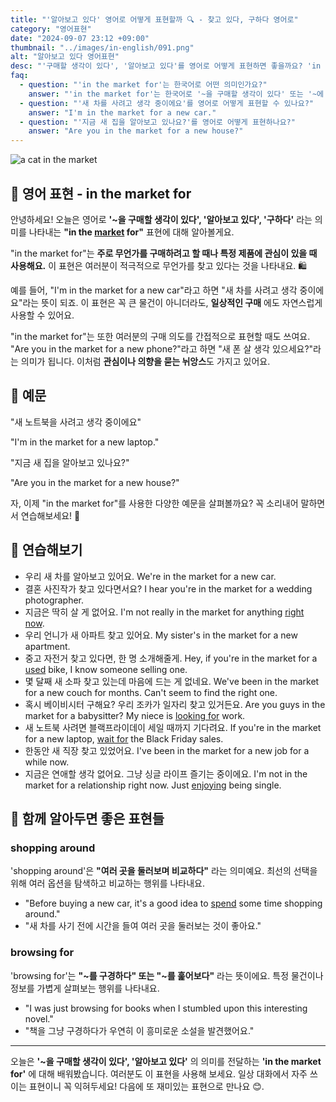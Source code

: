 ```yaml
---
title: "'알아보고 있다' 영어로 어떻게 표현할까 🔍 - 찾고 있다, 구하다 영어로"
category: "영어표현"
date: "2024-09-07 23:12 +09:00"
thumbnail: "../images/in-english/091.png"
alt: "알아보고 있다 영어표현"
desc: "'구매할 생각이 있다', '알아보고 있다'를 영어로 어떻게 표현하면 좋을까요? 'in the market for'라는 표현을 배워봅시다. '새 차를 사려고 생각 중이에요', '새 폰 살 생각 있으세요?' 등을 영어로 표현하는 법을 알아봅시다. 다양한 예문을 통해서 연습하고 본인의 표현으로 만들어 보세요."
faq:
  - question: "'in the market for'는 한국어로 어떤 의미인가요?"
    answer: "'in the market for'는 한국어로 '~을 구매할 생각이 있다' 또는 '~에 관심이 있다'라는 의미입니다."
  - question: "'새 차를 사려고 생각 중이에요'를 영어로 어떻게 표현할 수 있나요?"
    answer: "I'm in the market for a new car."
  - question: "'지금 새 집을 알아보고 있나요?'를 영어로 어떻게 표현하나요?"
    answer: "Are you in the market for a new house?"
---
```


![a cat in the market](../images/in-english/091-1.avif)

## 🌟 영어 표현 - in the market for

안녕하세요! 오늘은 영어로 **'~을 구매할 생각이 있다', '알아보고 있다', '구하다'** 라는 의미를 나타내는 **"in the [market](/blog/in-english/641.market/) for"** 표현에 대해 알아볼게요.

"in the market for"는 **주로 무언가를 구매하려고 할 때나 특정 제품에 관심이 있을 때 사용해요.** 이 표현은 여러분이 적극적으로 무언가를 찾고 있다는 것을 나타내요. 🛍️

예를 들어, "I'm in the market for a new car"라고 하면 "새 차를 사려고 생각 중이에요"라는 뜻이 되죠. 이 표현은 꼭 큰 물건이 아니더라도, **일상적인 구매** 에도 자연스럽게 사용할 수 있어요.

"in the market for"는 또한 여러분의 구매 의도를 간접적으로 표현할 때도 쓰여요. "Are you in the market for a new phone?"라고 하면 "새 폰 살 생각 있으세요?"라는 의미가 됩니다. 이처럼 **관심이나 의향을 묻는 뉘앙스**도 가지고 있어요.

## 📖 예문

"새 노트북을 사려고 생각 중이에요"

"I'm in the market for a new laptop."

"지금 새 집을 알아보고 있나요?"

"Are you in the market for a new house?"

자, 이제 "in the market for"를 사용한 다양한 예문을 살펴볼까요? 꼭 소리내어 말하면서 연습해보세요! 🚀

## 💬 연습해보기

<ul data-interactive-list>
  <li data-interactive-item>
    <span data-toggler>우리 새 차를 알아보고 있어요.</span>
    <span data-answer>We're in the market for a new car.</span>
  </li>
  <li data-interactive-item>
    <span data-toggler>결혼 사진작가 찾고 있다면서요?</span>
    <span data-answer>I hear you're in the market for a wedding photographer.</span>
  </li>
  <li data-interactive-item>
    <span data-toggler>지금은 딱히 살 게 없어요.</span>
    <span data-answer>I'm not really in the market for anything <a href="/blog/in-english/525.right-now/">right now</a>.</span>
  </li>
  <li data-interactive-item>
    <span data-toggler>우리 언니가 새 아파트 찾고 있어요.</span>
    <span data-answer>My sister's in the market for a new apartment.</span>
  </li>
  <li data-interactive-item>
    <span data-toggler>중고 자전거 찾고 있다면, 한 명 소개해줄게.</span>
    <span data-answer>Hey, if you're in the market for a <a href="/blog/in-english/171.used/">used</a> bike, I know someone selling one.</span>
  </li>
  <li data-interactive-item>
    <span data-toggler>몇 달째 새 소파 찾고 있는데 마음에 드는 게 없네요.</span>
    <span data-answer>We've been in the market for a new couch for months. Can't seem to find the right one.</span>
  </li>
  <li data-interactive-item>
    <span data-toggler>혹시 베이비시터 구해요? 우리 조카가 일자리 찾고 있거든요.</span>
    <span data-answer>Are you guys in the market for a babysitter? My niece is <a href="/blog/in-english/173.look-for/">looking for</a> work.</span>
  </li>
  <li data-interactive-item>
    <span data-toggler>새 노트북 사려면 블랙프라이데이 세일 때까지 기다려요.</span>
    <span data-answer>If you're in the market for a new laptop, <a href="blog/in-english/377.wait-for/">wait for</a> the Black Friday sales.</span>
  </li>
  <li data-interactive-item>
    <span data-toggler>한동안 새 직장 찾고 있었어요.</span>
    <span data-answer>I've been in the market for a new job for a while now.</span>
  </li>
  <li data-interactive-item>
    <span data-toggler>지금은 연애할 생각 없어요. 그냥 싱글 라이프 즐기는 중이에요.</span>
    <span data-answer>I'm not in the market for a relationship right now. Just <a href="/blog/in-english/128.enjoy-ing/">enjoying</a> being single.</span>
  </li>
</ul>

## 🤝 함께 알아두면 좋은 표현들

### shopping around

'shopping around'은 **"여러 곳을 둘러보며 비교하다"** 라는 의미예요. 최선의 선택을 위해 여러 옵션을 탐색하고 비교하는 행위를 나타내요.

- "Before buying a new car, it's a good idea to [spend](/blog/in-english/258.spend/) some time shopping around."
- "새 차를 사기 전에 시간을 들여 여러 곳을 둘러보는 것이 좋아요."

### browsing for

'browsing for'는 **"~를 구경하다" 또는 "~를 훑어보다"** 라는 뜻이에요. 특정 물건이나 정보를 가볍게 살펴보는 행위를 나타내요.

- "I was just browsing for books when I stumbled upon this interesting novel."
- "책을 그냥 구경하다가 우연히 이 흥미로운 소설을 발견했어요."

---

오늘은 **'~을 구매할 생각이 있다', '알아보고 있다'** 의 의미를 전달하는 **'in the market for'** 에 대해 배워봤습니다. 여러분도 이 표현을 사용해 보세요. 일상 대화에서 자주 쓰이는 표현이니 꼭 익혀두세요! 다음에 또 재미있는 표현으로 만나요 😊.
